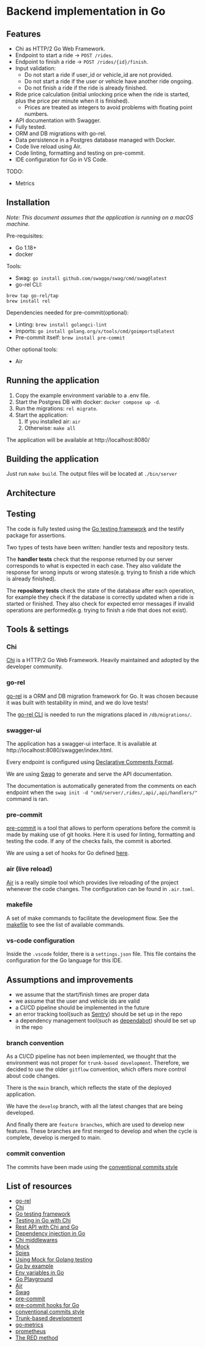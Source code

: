 # Backend implementation in Go

## Features

- Chi as HTTP/2 Go Web Framework.
- Endpoint to start a ride -> `POST /rides`.
- Endpoint to finish a ride -> `POST /rides/{id}/finish`.
- Input validation:
  - Do not start a ride if user_id or vehicle_id are not provided.
  - Do not start a ride if the user or vehicle have another ride ongoing.
  - Do not finish a ride if the ride is already finished.
- Ride price calculation (initial unlocking price when the ride is started, plus the price per minute when it is finished).
  - Prices are treated as integers to avoid problems with floating point numbers.
- API documentation with Swagger.
- Fully tested.
- ORM and DB migrations with go-rel.
- Data persistence in a Postgres database managed with Docker.
- Code live reload using Air.
- Code linting, formatting and testing on pre-commit.
- IDE configuration for Go in VS Code.

TODO:

- Metrics

## Installation

_Note: This document assumes that the application is running on a macOS machine._

Pre-requisites:

- Go 1.18+
- docker

Tools:

- Swag: `go install github.com/swaggo/swag/cmd/swag@latest`
- go-rel CLI:

```
brew tap go-rel/tap
brew install rel
```

Dependencies needed for pre-commit(optional):

- Linting: `brew install golangci-lint`
- Imports: `go install golang.org/x/tools/cmd/goimports@latest`
- Pre-commit itself: `brew install pre-commit`

Other optional tools:

- Air

## Running the application

1. Copy the example environment variable to a .env file.
2. Start the Postgres DB with docker: `docker compose up -d`.
3. Run the migrations: `rel migrate`.
4. Start the application:
   1. If you installed air: `air`
   2. Otherwise: `make all`

The application will be available at http://localhost:8080/

## Building the application

Just run `make build`. The output files will be located at `./bin/server`

## Architecture

## Testing

The code is fully tested using the [Go testing framework](https://golang.org/pkg/testing/) and the testify package for assertions.

Two types of tests have been written: handler tests and repository tests.

The **handler tests** check that the response returned by our server corresponds to what is expected in each case. They also validate the response for wrong inputs or wrong states(e.g. trying to finish a ride which is already finished).

The **repository tests** check the state of the database after each operation, for example they check if the database is correctly updated when a ride is started or finished. They also check for expected error messages if invalid operations are performed(e.g. trying to finish a ride that does not exist).

## Tools & settings

### Chi

[Chi](https://github.com/go-chi/chi) is a HTTP/2 Go Web Framework. Heavily maintained and adopted by the developer community.

### go-rel

[go-rel](https://go-rel.github.io/) is a ORM and DB migration framework for Go. It was chosen because it was built with testability in mind, and we do love tests!

The [go-rel CLI](https://go-rel.github.io/migration/#running-migration) is needed to run the migrations placed in `/db/migrations/`.

### swagger-ui

The application has a swagger-ui interface. It is available at http://localhost:8080/swagger/index.html.

Every endpoint is configured using [Declarative Comments Format](https://github.com/swaggo/swag/blob/master/README.md#declarative-comments-format).

We are using [Swag](https://github.com/swaggo/swag) to generate and serve the API documentation.

The documentation is automatically generated from the comments on each endpoint when the `swag init -d "cmd/server/,rides/,api/,api/handlers/"` command is ran.

### pre-commit

[pre-commit](https://pre-commit.com) is a tool that allows to perform operations before the commit is made by making use of git hooks. Here it is used for linting, formatting and testing the code. If any of the checks fails, the commit is aborted.

We are using a set of hooks for Go defined [here](https://github.com/dnephin/pre-commit-golang).

### air (live reload)

[Air](https://github.com/cosmtrek/air) is a really simple tool which provides live reloading of the project whenever the code changes. The configuration can be found in `.air.toml`.

### makefile

A set of make commands to facilitate the development flow. See the [makefile](makefile) to see the list of available commands.

### vs-code configuration

Inside the `.vscode` folder, there is a `settings.json` file. This file contains the configuration for the Go language for this IDE.

## Assumptions and improvements

- we assume that the start/finish times are proper data
- we assume that the user and vehicle ids are valid
- a CI/CD pipeline should be implemented in the future
- an error tracking tool(such as [Sentry](https://sentry.io/welcome/)) should be set up in the repo
- a dependency management tool(such as [dependabot](https://docs.github.com/en/code-security/dependabot/dependabot-version-updates/about-dependabot-version-updates)) should be set up in the repo

### branch convention

As a CI/CD pipeline has not been implemented, we thought that the environment was not proper for `trunk-based development`. Therefore, we decided to use the older `gitflow` convention, which offers more control about code changes.

There is the `main` branch, which reflects the state of the deployed application.

We have the `develop` branch, with all the latest changes that are being developed.

And finally there are `feature branches`, which are used to develop new features. These branches are first merged to develop and when the cycle is complete, develop is merged to main.

### commit convention

The commits have been made using the [conventional commits style](https://www.conventionalcommits.org/en/v1.0.0/)

## List of resources

- [go-rel](https://go-rel.github.io/)
- [Chi](https://github.com/go-chi/chi)
- [Go testing framework](https://golang.org/pkg/testing/)
- [Testing in Go with Chi](https://www.newline.co/@kchan/testing-a-go-and-chi-restful-api-route-handlers-and-middleware-part-2--5efc9135)
- [Rest API with Chi and Go](https://www.newline.co/@kchan/building-a-simple-restful-api-with-go-and-chi--5912c411)
- [Dependency injection in Go](https://stackoverflow.com/questions/67944863/dependency-injection-in-go)
- [Chi middlewares](https://github.com/go-chi/chi#middlewares)
- [Mock](https://github.com/golang/mock)
- [Spies](https://github.com/nyarly/spies)
- [Using Mock for Golang testing](https://www.sobyte.net/post/2022-03/use-mock-to-test/)
- [Go by example](https://gobyexample.com/json)
- [Env variables in Go](https://dev.to/craicoverflow/a-no-nonsense-guide-to-environment-variables-in-go-a2f)
- [Go Playground](https://go.dev/play/)
- [Air](https://github.com/cosmtrek/air)
- [Swag](https://github.com/swaggo/swag)
- [pre-commit](https://pre-commit.com)
- [pre-commit hooks for Go](https://github.com/dnephin/pre-commit-golang)
- [conventional commits style](https://www.conventionalcommits.org/en/v1.0.0/)
- [Trunk-based development](https://www.atlassian.com/continuous-delivery/continuous-integration/trunk-based-development)
- [go-metrics](https://github.com/slok/go-http-metrics)
- [prometheus](https://prometheus.io/)
- [The RED method](https://www.weave.works/blog/the-red-method-key-metrics-for-microservices-architecture/)
